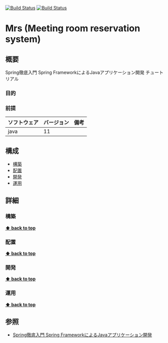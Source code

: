 [![Build Status](https://dev.azure.com/k2works/Mrs/_apis/build/status/CI-Mrs?branchName=master)](https://dev.azure.com/k2works/Mrs/_build/latest?definitionId=9&branchName=master)
[![Build Status](https://dev.azure.com/k2works/Mrs/_apis/build/status/CI-Mrs?branchName=develop)](https://dev.azure.com/k2works/Mrs/_build/latest?definitionId=9&branchName=develop)

# Mrs (Meeting room reservation system)

## 概要
Spring徹底入門 Spring FrameworkによるJavaアプリケーション開発 チュートリアル

### 目的

### 前提

| ソフトウェア   | バージョン | 備考 |
| :------------- | :--------- | :--- |
| java         | 11     |      |

## 構成

- [構築](#構築)
- [配置](#配置)
- [開発](#開発)
- [運用](#運用)

## 詳細

### 構築

**[⬆ back to top](#構成)**

### 配置

**[⬆ back to top](#構成)**

### 開発

**[⬆ back to top](#構成)**

### 運用

**[⬆ back to top](#構成)**

## 参照

- [Spring徹底入門 Spring FrameworkによるJavaアプリケーション開発](https://www.amazon.co.jp/dp/B01IEWNLBU/ref=dp-kindle-redirect?_encoding=UTF8&btkr=1)
